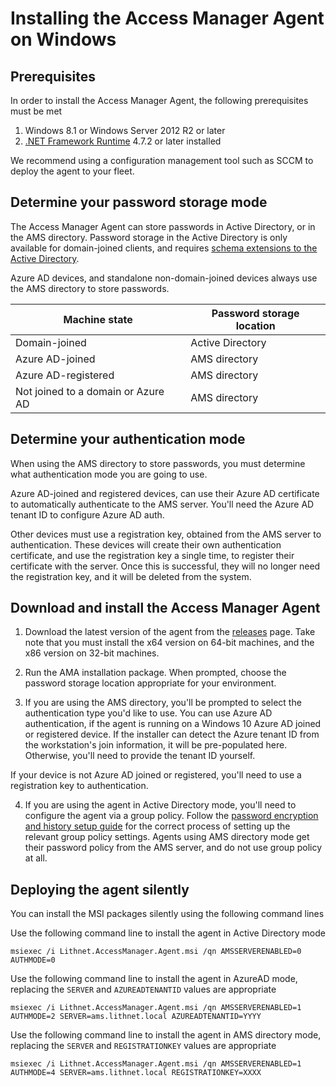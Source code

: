 # Installing the Access Manager Agent on Windows

## Prerequisites
In order to install the Access Manager Agent, the following prerequisites must be met
1. Windows 8.1 or Windows Server 2012 R2 or later 
2. [.NET Framework Runtime](https://dotnet.microsoft.com/download) 4.7.2 or later installed

We recommend using a configuration management tool such as SCCM to deploy the agent to your fleet. 

## Determine your password storage mode
The Access Manager Agent can store passwords in Active Directory, or in the AMS directory. Password storage in the Active Directory is only available for domain-joined clients, and requires [schema extensions to the Active Directory](Deploy-the-Active-Directory-Schema-Extensions.md). 

Azure AD devices, and standalone non-domain-joined devices always use the AMS directory to store passwords.

| Machine state | Password storage location |
| --- | --- |
| Domain-joined | Active Directory |
| Azure AD-joined | AMS directory |
| Azure AD-registered | AMS directory |
| Not joined to a domain or Azure AD | AMS directory |

## Determine your authentication mode
When using the AMS directory to store passwords, you must determine what authentication mode you are going to use.

Azure AD-joined and registered devices, can use their Azure AD certificate to automatically authenticate to the AMS server. You'll need the Azure AD tenant ID to configure Azure AD auth.

Other devices must use a registration key, obtained from the AMS server to authentication. These devices will create their own authentication certificate, and use the registration key a single time, to register their certificate with the server. Once this is successful, they will no longer need the registration key, and it will be deleted from the system.

## Download and install the Access Manager Agent
1. Download the latest version of the agent from the [releases](https://github.com/lithnet/access-manager/releases/latest) page. Take note that you must install the x64 version on 64-bit machines, and the x86 version on 32-bit machines.

2. Run the AMA installation package. When prompted, choose the password storage location appropriate for your environment.

3. If you are using the AMS directory, you'll be prompted to select the authentication type you'd like to use. You can use Azure AD authentication, if the agent is running on a Windows 10 Azure AD joined or registered device. If the installer can detect the Azure tenant ID from the workstation's join information, it will be pre-populated here. Otherwise, you'll need to provide the tenant ID yourself.

If your device is not Azure AD joined or registered, you'll need to use a registration key to authentication. 

4. If you are using the agent in Active Directory mode, you'll need to configure the agent via a group policy. Follow the [password encryption and history setup guide](/deploying_features/Setting-up-password-encryption-and-history) for the correct process of setting up the relevant group policy settings. Agents using AMS directory mode get their password policy from the AMS server, and do not use group policy at all.

## Deploying the agent silently
You can install the MSI packages silently using the following command lines

Use the following command line to install the agent in Active Directory mode
```
msiexec /i Lithnet.AccessManager.Agent.msi /qn AMSSERVERENABLED=0 AUTHMODE=0
```

Use the following command line to install the agent in AzureAD mode, replacing the `SERVER` and `AZUREADTENANTID` values are appropriate
```
msiexec /i Lithnet.AccessManager.Agent.msi /qn AMSSERVERENABLED=1 AUTHMODE=2 SERVER=ams.lithnet.local AZUREADTENANTID=YYYY
```

Use the following command line to install the agent in AMS directory mode, replacing the `SERVER` and `REGISTRATIONKEY` values are appropriate
```
msiexec /i Lithnet.AccessManager.Agent.msi /qn AMSSERVERENABLED=1 AUTHMODE=4 SERVER=ams.lithnet.local REGISTRATIONKEY=XXXX
```